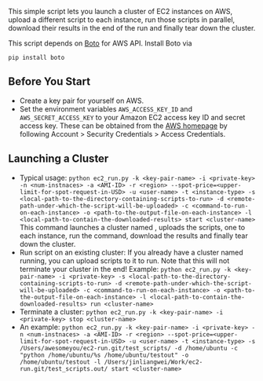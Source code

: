 This simple script lets you launch a cluster of EC2 instances on AWS, upload a different script to each instance, run those scripts in parallel, download their results in the end of the run
and finally tear down the cluster.

This script depends on [Boto](http://boto.cloudhackers.com/en/latest/) for AWS API. Install Boto via
```
pip install boto
```

## Before You Start
-   Create a key pair for yourself on AWS.
-   Set the environment variables `AWS_ACCESS_KEY_ID` and `AWS_SECRET_ACCESS_KEY` to your
    Amazon EC2 access key ID and secret access key. These can be
    obtained from the [AWS homepage](http://aws.amazon.com/) by following
    Account > Security Credentials > Access Credentials.

## Launching a Cluster

-  Typical usage:
   `python ec2_run.py -k <key-pair-name> -i <private-key> -n <num-instnaces> -a <AMI-ID>
   -r <region> --spot-price=<upper-limit-for-spot-request-in-USD> -u <user-name>
   -t <instance-type>
   -s <local-path-to-the-directory-containing-scripts-to-run>
   -d <remote-path-under-which-the-script-will-be-uploaded>
   -c <command-to-run-on-each-instance>
   -o <path-to-the-output-file-on-each-instance>
   -l <local-path-to-contain-the-downloaded-results>
   start <cluster-name>`
   This command launches a cluster named <cluster-name>, uploads the scripts, one to each instance,
   run the command, download the results and finally tear down the cluster.
-  Run script on an existing cluster:
   If you already have a cluster named <cluster-name> running, you can upload scripts to it to run. Note that this will not
   terminate your cluster in the end! Example:
   `python ec2_run.py -k <key-pair-name> -i <private-key>
   -s <local-path-to-the-directory-containing-scripts-to-run>
   -d <remote-path-under-which-the-script-will-be-uploaded>
   -c <command-to-run-on-each-instance>
   -o <path-to-the-output-file-on-each-instance>
   -l <local-path-to-contain-the-downloaded-results>
   run <cluster-name>`
- Terminate a cluster:
   `python ec2_run.py -k <key-pair-name> -i <private-key>
    stop <cluster-name>`
- An example:
   `python ec2_run.py -k <key-pair-name> -i <private-key> -n <num-instnaces> -a <AMI-ID>
   -r <region> --spot-price=<upper-limit-for-spot-request-in-USD> -u <user-name>
   -t <instance-type>
   -s /Users/awesomeyou/ec2-run.git/test_scripts/
   -d /home/ubuntu
   -c "python /home/ubuntu/%s /home/ubuntu/testout"
   -o /home/ubuntu/testout
   -l /Users/jinliangwei/Work/ec2-run.git/test_scripts.out/
   start <cluster-name>`
